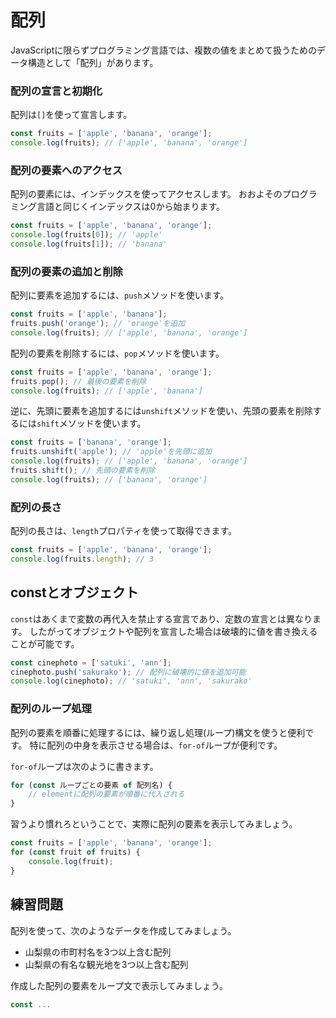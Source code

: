 # 配列

JavaScriptに限らずプログラミング言語では、複数の値をまとめて扱うためのデータ構造として「配列」があります。

### 配列の宣言と初期化
配列は`[]`を使って宣言します。

<!-- js-console -->
```js
const fruits = ['apple', 'banana', 'orange'];
console.log(fruits); // ['apple', 'banana', 'orange']
```
### 配列の要素へのアクセス
配列の要素には、インデックスを使ってアクセスします。
おおよそのプログラミング言語と同じくインデックスは0から始まります。


<!-- js-console -->
```js
const fruits = ['apple', 'banana', 'orange'];
console.log(fruits[0]); // 'apple'
console.log(fruits[1]); // 'banana'
````

### 配列の要素の追加と削除
配列に要素を追加するには、`push`メソッドを使います。

<!-- js-console -->
```js
const fruits = ['apple', 'banana'];
fruits.push('orange'); // 'orange'を追加
console.log(fruits); // ['apple', 'banana', 'orange']
```

配列の要素を削除するには、`pop`メソッドを使います。

<!-- js-console -->
```js
const fruits = ['apple', 'banana', 'orange'];
fruits.pop(); // 最後の要素を削除
console.log(fruits); // ['apple', 'banana']
```

逆に、先頭に要素を追加するには`unshift`メソッドを使い、先頭の要素を削除するには`shift`メソッドを使います。

<!-- js-console -->
```js
const fruits = ['banana', 'orange'];
fruits.unshift('apple'); // 'apple'を先頭に追加
console.log(fruits); // ['apple', 'banana', 'orange']
fruits.shift(); // 先頭の要素を削除
console.log(fruits); // ['banana', 'orange']
```

### 配列の長さ
配列の長さは、`length`プロパティを使って取得できます。
<!-- js-console -->
```js
const fruits = ['apple', 'banana', 'orange'];
console.log(fruits.length); // 3
```


## constとオブジェクト

`const`はあくまで変数の再代入を禁止する宣言であり、定数の宣言とは異なります。
したがってオブジェクトや配列を宣言した場合は破壊的に値を書き換えることが可能です。

<!-- js-console -->
```js
const cinephoto = ['satuki', 'ann'];
cinephoto.push('sakurako'); // 配列に破壊的に値を追加可能
console.log(cinephoto); // 'satuki', 'ann', 'sakurako'
```


### 配列のループ処理
配列の要素を順番に処理するには、繰り返し処理(ループ)構文を使うと便利です。
特に配列の中身を表示させる場合は、`for-of`ループが便利です。

`for-of`ループは次のように書きます。

```js
for (const ループごとの要素 of 配列名) {
    // elementに配列の要素が順番に代入される
}
```

習うより慣れろということで、実際に配列の要素を表示してみましょう。

<!-- js-console -->
```js
const fruits = ['apple', 'banana', 'orange'];
for (const fruit of fruits) {
    console.log(fruit);
}
```


## 練習問題

配列を使って、次のようなデータを作成してみましょう。

- 山梨県の市町村名を3つ以上含む配列
- 山梨県の有名な観光地を3つ以上含む配列

作成した配列の要素をループ文で表示してみましょう。

<!-- js-console -->
```js
const ...
```